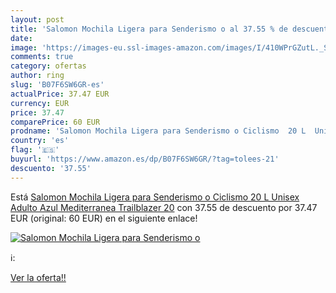 ```yaml
---
layout: post
title: 'Salomon Mochila Ligera para Senderismo o al 37.55 % de descuento'
date: 
image: 'https://images-eu.ssl-images-amazon.com/images/I/410WPrGZutL._SL200_.jpg'
comments: true
category: ofertas
author: ring
slug: 'B07F6SW6GR-es'
actualPrice: 37.47 EUR
currency: EUR
price: 37.47
comparePrice: 60 EUR
prodname: 'Salomon Mochila Ligera para Senderismo o Ciclismo  20 L  Unisex Adulto  Azul  Mediterranea   Trailblazer 20'
country: 'es'
flag: '🇪🇸'
buyurl: 'https://www.amazon.es/dp/B07F6SW6GR/?tag=tolees-21'
descuento: '37.55'
---
```


Está [Salomon Mochila Ligera para Senderismo o Ciclismo  20 L  Unisex Adulto  Azul  Mediterranea   Trailblazer 20](https://www.amazon.es/dp/B07F6SW6GR/?tag=tolees-21) con 37.55 de descuento por 37.47 EUR (original: 60 EUR) en el siguiente enlace!

[![Salomon Mochila Ligera para Senderismo o](https://images-eu.ssl-images-amazon.com/images/I/410WPrGZutL._SL200_.jpg)](https://www.amazon.es/dp/B07F6SW6GR/?tag=tolees-21)

ℹ️:


[Ver la oferta!!](https://www.amazon.es/dp/B07F6SW6GR/?tag=tolees-21)
